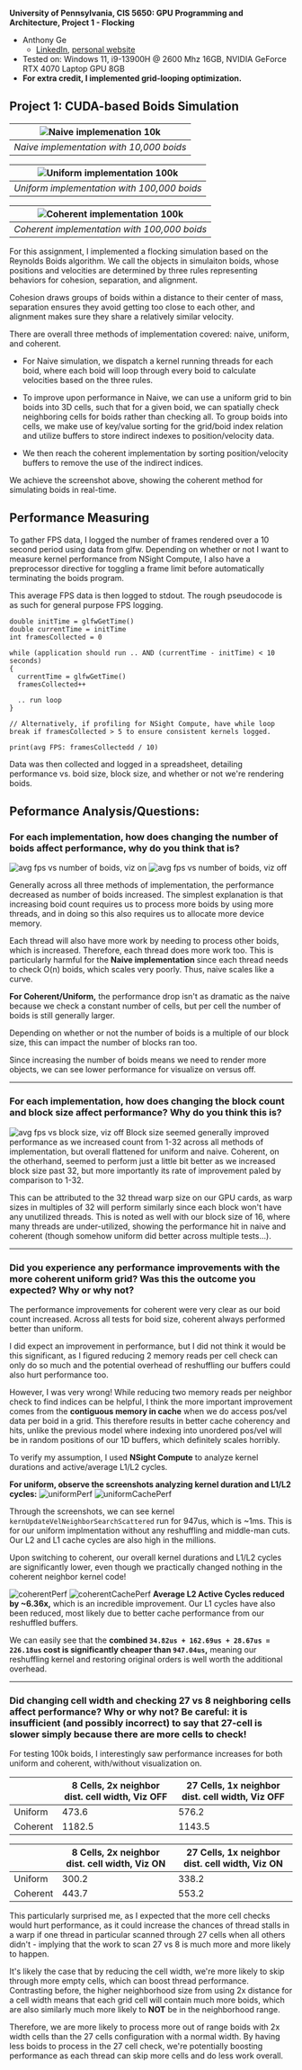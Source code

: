 **University of Pennsylvania, CIS 5650: GPU Programming and Architecture,
Project 1 - Flocking**

* Anthony Ge
  * [LinkedIn](https://www.linkedin.com/in/anthonyge/), [personal website](geant.pro)
* Tested on: Windows 11, i9-13900H @ 2600 Mhz 16GB, NVIDIA 
GeForce RTX 4070 Laptop GPU 8GB
* **For extra credit, I implemented grid-looping optimization.**

## Project 1: CUDA-based Boids Simulation

| ![Naive implemenation 10k](images/naive10K.gif) |
| :--:  |
| *Naive implementation with 10,000 boids* |

| ![Uniform implementation 100k](images/uniformTest.gif) |
| :--:  |
| *Uniform implementation with 100,000 boids* |

| ![Coherent implementation 100k](images/coherentTest.gif) |
| :--:  |
| *Coherent implementation with 100,000 boids* |

For this assignment, I implemented a flocking simulation based on the Reynolds Boids algorithm. We call the objects in simulaiton boids, whose positions and velocities are determined by three rules representing behaviors for cohesion, separation, and alignment.

Cohesion draws groups of boids within a distance to their center of mass, separation ensures they avoid getting too close to each other, and alignment makes sure they share a relatively similar velocity.

There are overall three methods of implementation covered: naive, uniform, and coherent. 

- For Naive simulation, we dispatch a kernel running threads for each boid, where each boid will loop through every boid to calculate velocities based on the three rules. 

 - To improve upon performance in Naive, we can use a uniform grid to bin boids into 3D cells, such that for a given boid, we can spatially check neighboring cells for boids rather than checking all. To group boids into cells, we make use of key/value sorting for the grid/boid index relation and utilize buffers to store indirect indexes to position/velocity data.

 - We then reach the coherent implementation by sorting position/velocity buffers to remove the use of the indirect indices.

 We achieve the screenshot above, showing the coherent method for simulating boids in real-time.
 
## Performance Measuring
To gather FPS data, I logged the number of frames rendered over a 10 second period using data from glfw. Depending on whether or not I want to measure kernel performance from NSight Compute, I also have a preprocessor directive for toggling a frame limit before automatically terminating the boids program. 

This average FPS data is then logged to stdout. The rough pseudocode is as such for general purpose FPS logging.

```
double initTime = glfwGetTime()
double currentTime = initTime
int framesCollected = 0

while (application should run .. AND (currentTime - initTime) < 10 seconds)
{
  currentTime = glfwGetTime()
  framesCollected++

  .. run loop
}

// Alternatively, if profiling for NSight Compute, have while loop break if framesCollected > 5 to ensure consistent kernels logged.

print(avg FPS: framesCollectedd / 10)
```

Data was then collected and logged in a spreadsheet, detailing performance vs. boid size, block size, and whether or not we're rendering boids.

## Peformance Analysis/Questions:
### For each implementation, how does changing the number of boids affect performance, why do you think that is?

![avg fps vs number of boids, viz on](images/FPSBoidNumVizOff.png)
![avg fps vs number of boids, viz off](images/FPSBoidNumVizON.png)

Generally across all three methods of implementation, the performance decreased as number of boids increased. The simplest explanation is that increasing boid count requires us to process more boids by using more threads, and in doing so this also requires us to allocate more device memory. 

Each thread will also have more work by needing to process other boids, which is increased. Therefore, each thread does more work too. This is particularly harmful for the **Naive implementation** since each thread needs to check O(n) boids, which scales very poorly. Thus, naive scales like a curve.

**For Coherent/Uniform,** the performance drop isn't as dramatic as the naive because we check a constant number of cells, but per cell the number of boids is still generally larger.

Depending on whether or not the number of boids is a multiple of our block size, this can impact the number of blocks ran too. 

Since increasing the number of boids means we need to render more objects, we can see lower performance for visualize on versus off.

---
### For each implementation, how does changing the block count and block size affect performance? Why do you think this is?
![avg fps vs block size, viz off](images/FPSBlockSizeVizOFF.png)
Block size seemed generally improved performance as we increased count from 1-32 across all methods of implementation, but overall flattened for uniform and naive. Coherent, on the otherhand, seemed to perform just a little bit better as we increased block size past 32, but more importantly its rate of improvement paled by comparison to 1-32.

This can be attributed to the 32 thread warp size on our GPU cards, as warp sizes in multiples of 32 will perform similarly since each block won't have any unutilized threads. This is noted as well with our block size of 16, where many threads are under-utilized, showing the performance hit in naive and coherent (though somehow uniform did better across multiple tests...).

---
### Did you experience any performance improvements with the more coherent uniform grid? Was this the outcome you expected? Why or why not?

The performance improvements for coherent were very clear as our boid count increased. Across all tests for boid size, coherent always performed better than uniform.

I did expect an improvement in performance, but I did not think it would be this significant, as I figured reducing 2 memory reads per cell check can only do so much and the potential overhead of reshuffling our buffers could also hurt performance too. 

However, I was very wrong! While reducing two memory reads per neighbor check to find indices can be helpful, I think the more important improvement comes from the **contiguous memory in cache** when we do access pos/vel data per boid in a grid. This therefore results in better cache coherency and hits, unlike the previous model where indexing into unordered pos/vel will be in random positions of our 1D buffers, which definitely scales horribly. 

To verify my assumption, I used **NSight Compute** to analyze kernel durations and active/average L1/L2 cycles.

**For uniform, observe the screenshots analyzing kernel duration and L1/L2 cycles:**
![uniformPerf](images/uniformPerf.png)
![uniformCachePerf](images/uniformCacheCycles.png)

Through the screenshots, we can see kernel ```kernUpdateVelNeighborSearchScattered``` run for 947us, which is ~1ms. This is for our uniform implmentation without any reshuffling and middle-man cuts. Our L2 and L1 cache cycles are also high in the millions. 

Upon switching to coherent, our overall kernel durations and L1/L2 cycles are significantly lower, even though we practically changed nothing in the coherent neighbor kernel code!

![coherentPerf](images/coherentPerf.png)
![coherentCachePerf](images/coherentCacheCycles.png)
**Average L2 Active Cycles reduced by ~6.36x,** which is an incredible improvement. Our L1 cycles have also been reduced, most likely due to better cache performance from our reshuffled buffers.

We can easily see that the **combined ```34.82us + 162.69us + 28.67us = 226.18us``` cost is significantly cheaper than ```947.04us```,** meaning our reshuffling kernel and restoring original orders is well worth the additional overhead.

---
### Did changing cell width and checking 27 vs 8 neighboring cells affect performance? Why or why not? Be careful: it is insufficient (and possibly incorrect) to say that 27-cell is slower simply because there are more cells to check!

For testing 100k boids, I interestingly saw performance increases for both uniform and coherent, with/without visualization on. 

|          | 8 Cells, 2x neighbor dist. cell width, Viz OFF | 27 Cells, 1x neighbor dist. cell width, Viz OFF |
|----------|---------------------------------------|----------------------------------------|
| Uniform  | 473.6                                 | 576.2                                  |
| Coherent | 1182.5                                | 1143.5                                 |

|          | 8 Cells, 2x neighbor dist. cell width, Viz ON | 27 Cells, 1x neighbor dist. cell width, Viz ON |
|----------|---------------------------------------|----------------------------------------|
| Uniform  | 300.2                                 | 338.2                                  |
| Coherent | 443.7                                | 553.2                                 |

This particularly surprised me, as I expected that the more cell checks would hurt performance, as it could increase the chances of thread stalls in a warp if one thread in particular scanned through 27 cells when all others didn't - implying that the work to scan 27 vs 8 is much more and more likely to happen.

It's likely the case that by reducing the cell width, we're more likely to skip through more empty cells, which can boost thread performance. Contrasting before, the higher neighborhood size from using 2x distance for a cell width means that each grid cell will contain much more boids, which are also similarly much more likely to **NOT** be in the neighborhood range. 

Therefore, we are more likely to process more out of range boids with 2x width cells than the 27 cells configuration with a normal width. By having less boids to process in the 27 cell check, we're potentially boosting performance as each thread can skip more cells and do less work overall.








